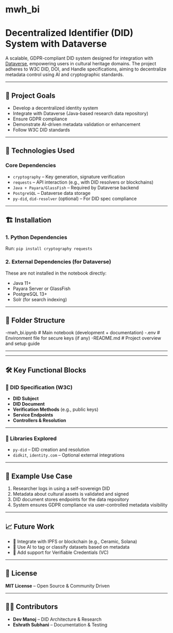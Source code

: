# mwh_bi
#  Decentralized Identifier (DID) System with Dataverse

A scalable, GDPR-compliant DID system designed for integration with [Dataverse](https://dataverse.org/), empowering users in cultural heritage domains. The project adheres to W3C DID, DOI, and Handle specifications, aiming to decentralize metadata control using AI and cryptographic standards.

---

## 🚀 Project Goals

- Develop a decentralized identity system  
- Integrate with Dataverse (Java-based research data repository)  
- Ensure GDPR compliance  
- Demonstrate AI-driven metadata validation or enhancement  
- Follow W3C DID standards  

---

## 🧩 Technologies Used

### Core Dependencies
- `cryptography` – Key generation, signature verification  
- `requests` – API interaction (e.g., with DID resolvers or blockchains)  
- `Java + Payara/GlassFish` – Required by Dataverse backend  
- `PostgreSQL` – Dataverse data storage  
- `py-did`, `did-resolver` (optional) – For DID spec compliance  

---

## 🏗️ Installation

### 1. Python Dependencies

Run: `pip install cryptography requests`

### 2. External Dependencies (for Dataverse)
These are not installed in the notebook directly:

- Java 11+  
- Payara Server or GlassFish  
- PostgreSQL 13+  
- Solr (for search indexing)

---

## 📁 Folder Structure

-mwh_bi.ipynb        # Main notebook (development + documentation)
-.env                # Environment file for secure keys (if any)
-README.md           # Project overview and setup guide

---


---

## 🛠️ Key Functional Blocks

### 🔐 DID Specification (W3C)
- **DID Subject**
- **DID Document**
- **Verification Methods** (e.g., public keys)
- **Service Endpoints**
- **Controllers & Resolution**

---

### 📡 Libraries Explored
- `py-did` – DID creation and resolution  
- `didkit`, `identity.com` – Optional external integrations

---

## 📌 Example Use Case

1. Researcher logs in using a self-sovereign DID  
2. Metadata about cultural assets is validated and signed  
3. DID document stores endpoints for the data repository  
4. System ensures GDPR compliance via user-controlled metadata visibility

---

## 📈 Future Work

- 🔗 Integrate with IPFS or blockchain (e.g., Ceramic, Solana)  
- 🧠 Use AI to tag or classify datasets based on metadata  
- 🔐 Add support for Verifiable Credentials (VC)

---

## 🤝 License

**MIT License** – Open Source & Community Driven

---

## 👨‍💻 Contributors

- **Dev Manoj** – DID Architecture & Research  
- **Eshrath Subhani** – Documentation & Testing
